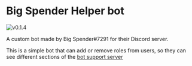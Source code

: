 # Big Spender Helper bot

![v0.1.4](https://img.shields.io/badge/version-v0.1.4-blue)

A custom bot made by Big Spender#7291 for their Discord server.

This is a simple bot that can add or remove roles from users, so they can see different sections of the [bot support server](https://discord.gg/x7CyFRA5s6)
